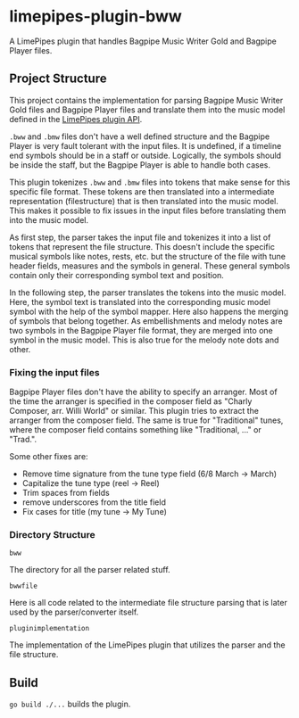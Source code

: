 # limepipes-plugin-bww

A LimePipes plugin that handles Bagpipe Music Writer Gold and Bagpipe Player files.

## Project Structure

This project contains the implementation for parsing Bagpipe Music Writer Gold files and Bagpipe Player files 
and translate them into the music model defined in the [LimePipes plugin API](https://github.com/tomvodi/limepipes-plugin-api).

`.bww` and `.bmw` files don't have a well defined structure and the Bagpipe Player is very fault tolerant with the input files.
It is undefined, if a timeline end symbols should be in a staff or outside.
Logically, the symbols should be inside the staff, but the Bagpipe Player is able to handle both cases.

This plugin tokenizes `.bww` and `.bmw` files into tokens that make sense for this specific file format.
These tokens are then translated into a intermediate representation (filestructure) that is then translated 
into the music model. This makes it possible to fix issues in the input files before translating them into 
the music model.

As first step, the parser takes the input file and tokenizes it into a list of tokens that represent the file structure.
This doesn't include the specific musical symbols like notes, rests, etc. but the structure of the file with tune header 
fields, measures and the symbols in general. These general symbols contain only their corresponding symbol text and position.

In the following step, the parser translates the tokens into the music model. Here, the symbol text is translated into the
corresponding music model symbol with the help of the symbol mapper. Here also happens the merging of symbols that belong together.
As embellishments and melody notes are two symbols in the Bagpipe Player file format, they are merged into one symbol in the music model.
This is also true for the melody note dots and other.

### Fixing the input files

Bagpipe Player files don't have the ability to specify an arranger. Most of the time the arranger is specified in the composer field 
as "Charly Composer, arr. Willi World" or similar. This plugin tries to extract the arranger from the composer field.
The same is true for "Traditional" tunes, where the composer field contains something like "Traditional, ..." or "Trad.".

Some other fixes are:
- Remove time signature from the tune type field (6/8 March -> March)
- Capitalize the tune type (reel -> Reel)
- Trim spaces from fields
- remove underscores from the title field
- Fix cases for title (my tune -> My Tune)

### Directory Structure

`bww`

The directory for all the parser related stuff.

`bwwfile`

Here is all code related to the intermediate file structure parsing that is later used by the parser/converter itself.

`pluginimplementation`

The implementation of the LimePipes plugin that utilizes the parser and the file structure.

## Build

`go build ./...` builds the plugin.

